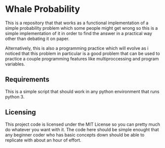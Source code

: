 # Whale Probability
This is a repository that that works as a functional implementation of a simple probability problem which some people might get wrong so this is a simple implementation of it in order to find the answer in a practical way other than debating it on paper.

Alternatively, this is also a programming practice which will evolve as i noticed that this problem in particular is a good problem that can be used to practice a couple programming features like multiproccessing and program variables.

## Requirements
 This is a simple script that should work in any python environment that runs python 3.

## Licensing
This project code is licensed under the MIT License so you can pretty much do whatever you want with it. The code here should be simple enought that any beginner coder who has basic concepts down should be able to replicate with about an hour of effort.